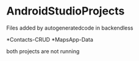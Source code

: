 # AndroidStudioProjects

Files added by autogeneratedcode in backendless

*Contacts-CRUD
*MapsApp-Data

both projects are not running
